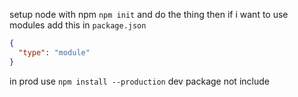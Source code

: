 setup node with npm `npm init`
and do the thing then if i want to use modules add this in `package.json`

```json
{
  "type": "module"
}
```


in prod use `npm install --production` dev package not include